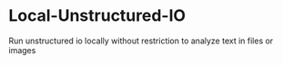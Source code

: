 # Local-Unstructured-IO
Run unstructured io locally without restriction to analyze text in files or images
